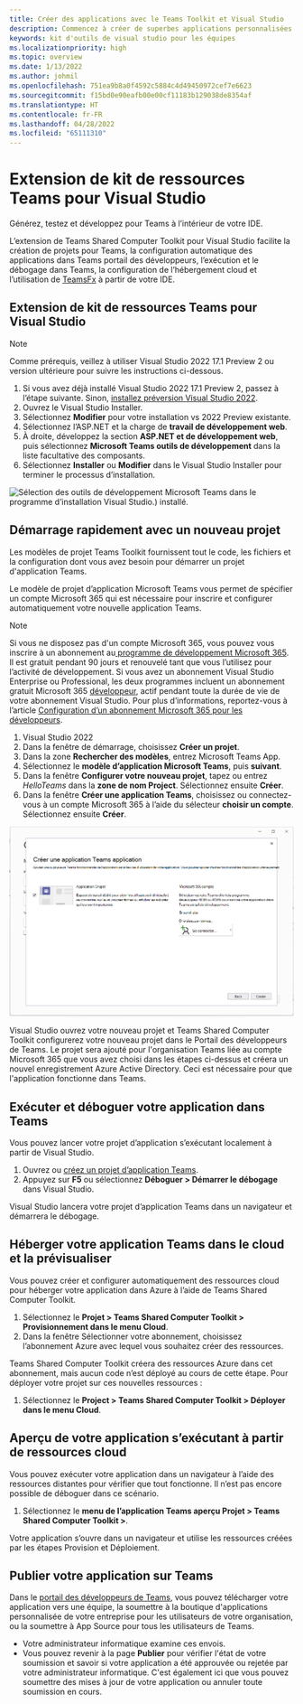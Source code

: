 ```yaml
---
title: Créer des applications avec le Teams Toolkit et Visual Studio
description: Commencez à créer de superbes applications personnalisées directement dans Visual Studio avec le Microsoft Teams Toolkit. Apprenez à configurer votre application dans Visual Studio, à la valider et à la publier à partir de Visual Studio et du Developer Portal.
keywords: kit d'outils de visual studio pour les équipes
ms.localizationpriority: high
ms.topic: overview
ms.date: 1/13/2022
ms.author: johmil
ms.openlocfilehash: 751ea9b8a0f4592c5884c4d49450972cef7e6623
ms.sourcegitcommit: f15bd0e90eafb00e00cf11183b129038de8354af
ms.translationtype: HT
ms.contentlocale: fr-FR
ms.lasthandoff: 04/28/2022
ms.locfileid: "65111310"
---
```

# <a name="teams-toolkit-for-visual-studio"></a>Extension de kit de ressources Teams pour Visual Studio

Générez, testez et développez pour Teams à l’intérieur de votre IDE.

L’extension de Teams Shared Computer Toolkit pour Visual Studio facilite la création de projets pour Teams, la configuration automatique des applications dans Teams portail des développeurs, l’exécution et le débogage dans Teams, la configuration de l’hébergement cloud et l’utilisation de [TeamsFx](https://github.com/OfficeDev/teamsfx) à partir de votre IDE.

## <a name="install-teams-toolkit-for-visual-studio"></a>Extension de kit de ressources Teams pour Visual Studio

>[!NOTE]
> Comme prérequis, veillez à utiliser Visual Studio 2022 17.1 Preview 2 ou version ultérieure pour suivre les instructions ci-dessous.

1. Si vous avez déjà installé Visual Studio 2022 17.1 Preview 2, passez à l’étape suivante. Sinon, [installez préversion Visual Studio 2022](https://visualstudio.microsoft.com/vs/preview/).
2. Ouvrez le Visual Studio Installer.
3. Sélectionnez **Modifier** pour votre installation vs 2022 Preview existante.
4. Sélectionnez l’ASP.NET et la charge de **travail de développement web**.
5. À droite, développez la section **ASP.NET et de développement web**, puis sélectionnez **Microsoft Teams outils de développement** dans la liste facultative des composants.
6. Sélectionnez **Installer** ou **Modifier** dans le Visual Studio Installer pour terminer le processus d’installation.

![Sélection des outils de développement Microsoft Teams dans le programme d’installation Visual Studio.) installé.](images/teams-development-tools-vs-installer.png)

## <a name="get-started-quickly-with-a-new-project"></a>Démarrage rapidement avec un nouveau projet

Les modèles de projet Teams Toolkit fournissent tout le code, les fichiers et la configuration dont vous avez besoin pour démarrer un projet d'application Teams.

Le modèle de projet d’application Microsoft Teams vous permet de spécifier un compte Microsoft 365 qui est nécessaire pour inscrire et configurer automatiquement votre nouvelle application Teams.

> [!NOTE]
> Si vous ne disposez pas d'un compte Microsoft 365, vous pouvez vous inscrire à un abonnement au[ programme de développement Microsoft 365](https://developer.microsoft.com/microsoft-365/dev-program). Il est gratuit pendant 90 jours et renouvelé tant que vous l’utilisez pour l’activité de développement. Si vous avez un abonnement Visual Studio Enterprise ou Professional, les deux programmes incluent un abonnement gratuit Microsoft 365 [développeur](https://aka.ms/MyVisualStudioBenefits), actif pendant toute la durée de vie de votre abonnement Visual Studio. Pour plus d’informations, reportez-vous à l’article [Configuration d’un abonnement Microsoft 365 pour les développeurs](/office/developer-program/office-365-developer-program-get-started).

1. Visual Studio 2022
1. Dans la fenêtre de démarrage, choisissez **Créer un projet**.
1. Dans la zone **Rechercher des modèles**, entrez Microsoft Teams App.
1. Sélectionnez le **modèle d’application Microsoft Teams**, puis **suivant**.
1. Dans la fenêtre **Configurer votre nouveau projet**, tapez ou entrez _HelloTeams_ dans la **zone de nom Project**. Sélectionnez ensuite **Créer**.
1. Dans la fenêtre **Créer une application Teams**, choisissez ou connectez-vous à un compte Microsoft 365 à l’aide du sélecteur **choisir un compte**. Sélectionnez ensuite **Créer**.

![Création d’un projet d’application Microsoft Teams dans Visual Studio](images/teams-toolkit-vs-new-project.png)

Visual Studio ouvrez votre nouveau projet et Teams Shared Computer Toolkit configurerez votre nouveau projet dans le Portail des développeurs de Teams. Le projet sera ajouté pour l'organisation Teams liée au compte Microsoft 365 que vous avez choisi dans les étapes ci-dessus et créera un nouvel enregistrement Azure Active Directory. Ceci est nécessaire pour que l'application fonctionne dans Teams.

## <a name="run-and-debug-your-app-in-teams"></a>Exécuter et déboguer votre application dans Teams

Vous pouvez lancer votre projet d’application s’exécutant localement à partir de Visual Studio.

1. Ouvrez ou [créez un projet d’application Teams](#get-started-quickly-with-a-new-project).
2. Appuyez sur **F5** ou sélectionnez **Déboguer > Démarrer le débogage** dans Visual Studio.

Visual Studio lancera votre projet d’application Teams dans un navigateur et démarrera le débogage.

## <a name="host-your-teams-app-in-the-cloud-and-preview-it"></a>Héberger votre application Teams dans le cloud et la prévisualiser

Vous pouvez créer et configurer automatiquement des ressources cloud pour héberger votre application dans Azure à l’aide de Teams Shared Computer Toolkit.

1. Sélectionnez le **Projet > Teams Shared Computer Toolkit > Provisionnement dans le menu Cloud**.
2. Dans la fenêtre Sélectionner votre abonnement, choisissez l’abonnement Azure avec lequel vous souhaitez créer des ressources.

Teams Shared Computer Toolkit créera des ressources Azure dans cet abonnement, mais aucun code n’est déployé au cours de cette étape. Pour déployer votre projet sur ces nouvelles ressources :

1. Sélectionnez le **Project > Teams Shared Computer Toolkit > Déployer dans le menu Cloud**.

## <a name="preview-your-app-running-from-cloud-resources"></a>Aperçu de votre application s’exécutant à partir de ressources cloud

Vous pouvez exécuter votre application dans un navigateur à l’aide des ressources distantes pour vérifier que tout fonctionne. Il n’est pas encore possible de déboguer dans ce scénario.

1. Sélectionnez le **menu de l’application Teams aperçu Projet > Teams Shared Computer Toolkit >**.

Votre application s’ouvre dans un navigateur et utilise les ressources créées par les étapes Provision et Déploiement.

## <a name="publish-your-app-to-teams"></a>Publier votre application sur Teams

Dans le [portail des développeurs de Teams](https://dev.teams.microsoft.com/home), vous pouvez télécharger votre application vers une équipe, la soumettre à la boutique d'applications personnalisée de votre entreprise pour les utilisateurs de votre organisation, ou la soumettre à App Source pour tous les utilisateurs de Teams.

- Votre administrateur informatique examine ces envois.
- Vous pouvez revenir à la page **Publier** pour vérifier l'état de votre soumission et savoir si votre application a été approuvée ou rejetée par votre administrateur informatique. C'est également ici que vous pouvez soumettre des mises à jour de votre application ou annuler toute soumission en cours.

